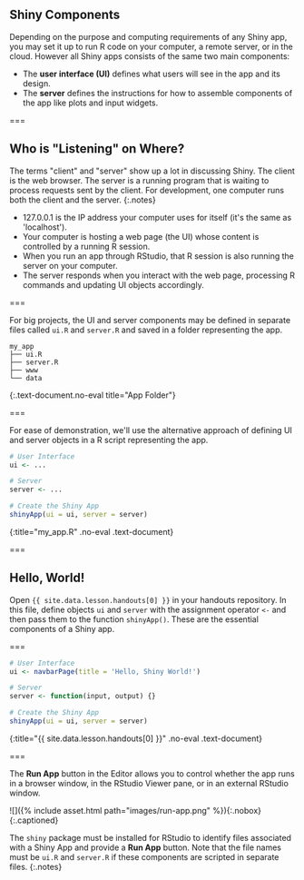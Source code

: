 ---
---

## Shiny Components

Depending on the purpose and computing requirements of any Shiny app, you may
set it up to run R code on your computer, a remote server, or in the cloud.
However all Shiny apps consists of the same two main components:

- The **user interface (UI)** defines what users will see in the app and
  its design.
- The **server** defines the instructions for how to assemble components
  of the app like plots and input widgets.

===

## Who is "Listening" on Where?

The terms "client" and "server" show up a lot in discussing Shiny. The client is
the web browser. The server is a running program that is waiting to process
requests sent by the client. For development, one computer runs both the client
and the server.
{:.notes}

- 127.0.0.1 is the IP address your computer uses for itself (it's the same as
  'localhost').
- Your computer is hosting a web page (the UI) whose content is controlled by a
  running R session.
- When you run an app through RStudio, that R session is also running the server
  on your computer.
- The server responds when you interact with the web page, processing R commands
  and updating UI objects accordingly.

===

For big projects, the UI and server components may be defined in separate files
called `ui.R` and `server.R` and saved in a folder representing the app.

~~~
my_app
├── ui.R
├── server.R
├── www
└── data
~~~
{:.text-document.no-eval title="App Folder"}

===

For ease of demonstration, we'll use the alternative approach of defining UI and
server objects in a R script representing the app.



~~~r
# User Interface
ui <- ... 

# Server
server <- ...

# Create the Shiny App
shinyApp(ui = ui, server = server)
~~~
{:title="my_app.R" .no-eval .text-document}


===

## Hello, World!

Open `{{ site.data.lesson.handouts[0] }}` in your handouts repository. In this file, define
objects `ui` and `server` with the assignment operator `<-` and then pass them
to the function `shinyApp()`. These are the essential components of a Shiny app.

===



~~~r
# User Interface
ui <- navbarPage(title = 'Hello, Shiny World!')

# Server
server <- function(input, output) {}

# Create the Shiny App
shinyApp(ui = ui, server = server)
~~~
{:title="{{ site.data.lesson.handouts[0] }}" .no-eval .text-document}


===

The **Run App** button in the Editor allows you to control whether the app
runs in a browser window, in the RStudio Viewer pane, or in an external RStudio
window.

![]({% include asset.html path="images/run-app.png" %}){:.nobox}
{:.captioned}

The `shiny` package must be installed for RStudio to identify files associated
with a Shiny App and provide a **Run App** button. Note that the file names must
be `ui.R` and `server.R` if these components are scripted in separate files.
{:.notes}
